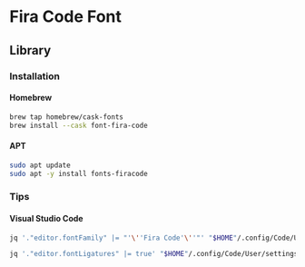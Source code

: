 # Fira Code Font

<!--
https://medium.com/@docodemore/an-alternative-to-operator-mono-font-6e5d040e1c7e
https://medium.com/@peterpme/operator-mono-fira-code-the-best-of-both-worlds-191be512fd5e
-->

## Library

### Installation

#### Homebrew

```sh
brew tap homebrew/cask-fonts
brew install --cask font-fira-code
```

#### APT

```sh
sudo apt update
sudo apt -y install fonts-firacode
```

### Tips

#### Visual Studio Code

```sh
jq '."editor.fontFamily" |= "'\''Fira Code'\''"' "$HOME"/.config/Code/User/settings.json | sponge "$HOME"/.config/Code/User/settings.json

jq '."editor.fontLigatures" |= true' "$HOME"/.config/Code/User/settings.json | sponge "$HOME"/.config/Code/User/settings.json
```
